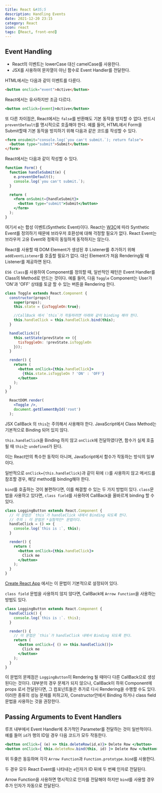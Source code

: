 ```yaml
---
title: React &#35;5
description: Handling Events
date: 2021-12-20 23:15
category: React
icon: react
tags: [React, front-end]
---
```

## Event Handling

- React의 이벤트는 lowerCase 대신 camelCase를 사용한다.
- JSX를 사용하여 문자열이 아닌 함수로 Event Handler를 전달한다.

HTML에서는 다음과 같이 이벤트를 다룬다.

```html
<button onclick="event">Active</button>
```

React에서는 유사하지만 조금 다르다.

```jsx
<button onClick={event}>Active</button>
```

또 다른 차이점은, React에서는 `false`를 반환해도 기본 동작을 방지할 수 없다. 반드시 `preventDefault`를 명시적으로 호출해야 한다.
예를 들어, HTML에서 Form을 Submit할때 기본 동작을 방지하기 위해 다음과 같은 코드를 작성할 수 있다.

```html
<form onsubmit="console.log(`you can't submit.`); return false">
  <button type="submit">Submit</button>
</form>
```

React에서는 다음과 같이 작성할 수 있다.

```jsx
function Form() {
  function handleSubmit(e) {
    e.preventDefault();
    console.log(`you can't submit.`);
  }

  return (
    <form onSubmit={handleSubmit}>
      <button type="submit">Submit</button>
    </form>
  );
}
```

여기서 e는 합성 이벤트(Synthetic Event)이다. React는 [W3C](https://www.w3.org/TR/DOM-Level-3-Events/)에 따라 Synthetic Event를 정의하기 때문에 브라우저 호환성에 대해 걱정할 필요가 없다. React Event는 브라우저 고유 Event와 정확히 동일하게 동작하지는 않는다. 

React를 사용할 때 DOM Element가 생성된 후 Listener를 추가하기 위해 `addEventListener`를 호출할 필요가 없다. 대신 Element가 처음 Rendering될 때 Listener를 제공하면 된다.

`ES6 Class`를 사용하여 Component를 정의할 때, 일반적인 패턴은 Event Handler를 Class의 Method로 만드는 것이다. 예를 들어, 다음 `Toggle` Component는 User가 'ON'과 'OFF' 상태를 토글 할 수 있는 버튼을 Rendering 한다.

```jsx
class Toggle extends React.Component {
  constructor(props){
    super(props);
    this.state = {isToggleOn:true};

    //CallBack 에서 `this`가 작동하려면 아래와 같이 binding 해야 한다.
    this.handleClick = this.handleClick.bind(this);
  }

  handleClick(){
    this.setState(prevState => ({
      tisToggleOn: !prevState.isToggleOn
    }));
  }

  render() {
    return (
      <button onClick={this.handleClick}>
        {this.state.isToggleOn ? 'ON' : 'OFF'}
      </button>
    );
  }
}

  ReactDOM.render(
    <Toggle />,
    document.getElementById('root')
  );
```

JSX CallBack 의 `this`는 주의해서 사용해야 한다. JavaScript에서 Class Method는 기본적으로 Binding 되어 있지 않다. 

`this.handleClick`을 Binding 하지 않고 `onClick`에 전달하였다면, 함수가 실제 호출될 때 `this`는 `undefined`가 된다. 

이는 React만의 특수한 동작이 아니며, JavaScript에서 함수가 작동하는 방식의 일부이다. 

일반적으로 `onClick={this.handleClick}`과 같이 뒤에 `()`를 사용하지 않고 메서드를 참조할 경우, 해당 method를 binding해야 한다.

`bind`를 호출하는 것이 불편하다면, 이를 해결할 수 있는 두 가지 방법이 있다. `class`문법을 사용하고 있다면, `class field`를 사용하여 CallBack을 올바르게 binding 할 수 있다.

```jsx
class LoggingButton extends React.Component {
  // 이 문법은 `this`가 handleClick 내에서 Binding 되도록 한다.
  // 주의 : 이 문법은 *실험적인* 문법이다.
  handleClick = () => {
    console.log(`this is :`, this);
  }

  render() {
    return (
      <button onClick={this.handleClick}>
        Click me
      </button>
    );
  }
}
```

[Create React App](https://github.com/facebook/create-react-app) 에서는 이 문법이 기본적으로 설정되어 있다.

`class field` 문법을 사용하지 않지 않다면, CallBack에 `Arrow Function`을 사용하는 방법도 있다.

```jsx
class LoggingButton extends React.Component {
  handleClick() {
    console.log(`this is :`. this);
  }

  render() {
    // 이 문법은 `this`가 handleClick 내에서 Binding 되도록 한다.
    return (
      <button onClick={ () => this.handleClick()}>
        Click me
      </button>
    );
  }
}
```

이 문법의 문제점은 `LoggingButton`이 Rendering 될 때마다 다른 CallBack으로 생성된다는 것이다. 대부분의 경우 문제가 되지 않으나, CallBack이 하위 Component에 props 로서 전달된다면, 그 컴포넌트들은 추가로 다시 Rendering을 수행할 수도 있다. 이러한 종류의 성능 문제를 피하고자, Constructor안에서 Binding 하거나 class field 문법을 사용하는 것을 권장한다.

## Passing Arguments to Event Handlers

루프 내부에서 Event Handler에 추가적인 Parameter를 전달하는 것이 일반적이다. 예를 들어 `id`가 행의 ID일 경우 다음 코드가 모두 작동한다.

```jsx
<button onClick={ (e) => this.deleteRow(id,e)}> Delete Row </button>
<button onClick={ this.deleteRow.bind(this, id) }> Delete Row </button>
```

위 두줄은 동등하며 각각 `Arrow Function`과 `Function.prototype.bind`를 사용한다.

두 경우 모두 React Event를 나타내는 `e`인자가 ID 뒤에 두 번째 인자로 전달된다.

 Arrow Function을 사용하면 명시적으로 인자를 전달해야 하지만 `bind`를 사용할 경우 추가 인자가 자동으로 전달된다.